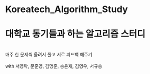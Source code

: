 # Koreatech_Algorithm_Study

<h1>대학교 동기들과 하는 알고리즘 스터디</h1>
<br>매주 한 문제씩 올려서 풀고 서로 피드백 해주기</br>
<br>with 서영탁, 문준영, 김명준, 송윤재, 김영우, 서규승</br>
